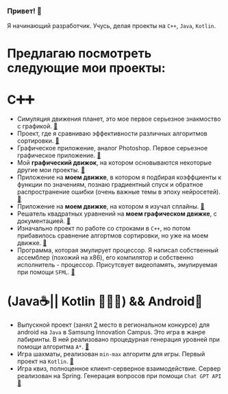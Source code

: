 ### Привет! 👋 
Я начинающий разработчик. Учусь, делая проекты на `C++`, `Java`, `Kotlin`.
# Предлагаю посмотреть следующие мои проекты:
# C➕➕
  - Симуляция движения планет, это мое первое серьезное знакмоство с графикой. [🔗](https://github.com/quqveik1/bagbean)
  - Проект, где я сравниваю эффективности различных алгоритмов сортировки. [🔗](https://github.com/quqveik1/ALGORITHMICPROJECT)
  - Графическое приложение, аналог Photoshop. Первое серьезное графическое приложение. [🔗](https://github.com/quqveik1/GRAPHICAPP)
  - Мой **графический движок**, на котором основываются некоторые другие мои проекты. [🔗](https://github.com/quqveik1/TESTWIN32_GRAPHICAPP)
  - Приложение на **моем движке**, в котором я подбирая коэффциенты к функции по значениям, познаю градиентный спуск и обратное распространение ошибки (очень важные темы в эпоху нейросетей). [🔗](https://github.com/quqveik1/GradientDescent)
  - Приложение на **моем движке**, на котором я изучал сплайны. [🔗](https://github.com/quqveik1/Splines)
  - Решатель квадратных уравнений на **моем графическом движке**, с документацией. [🔗](https://github.com/quqveik1/QuadraticCalc)
  - Изначально проект по работе со строками в `C++`, но потом прибавилось сравнение алгортмов сортировки, но уже на моем движке. [🔗](https://github.com/quqveik1/StringSort)
  - Программа, которая эмулирует процессор. Я написал собственный ассемблер (похожий на x86), его компилятор и собственно исполнитель - процессор. Присутсвует видеопамять, эмулируемая при помощи `SFML`. [🔗](https://github.com/quqveik1/MyVirtualMachine)

# (Java☕|| Kotlin 👩🏻‍💻) && Android📱
- Выпускной проект (занял [2](https://drive.google.com/file/d/1eez5THT2BT6T6tTuzamW4sCRwRmVm0Jg/view?usp=sharing) место в региональном конкурсе) для android на `Java` в Samsung Innovation Campus. Это игра в жанре лабиринты. В ней реализовано процедурная генерация уровней при помощи алгоритма `A*`. [🔗](https://github.com/quqveik1/Labyrinth)
- Игра шахматы, реализован `min-max` алгоритм для игры. Первый проект на `Kotlin`. [🔗](https://github.com/quqveik1/ChessGPT)
- Игра квиз, полноценное клиент-серверное взаимодействие. Сервер реализован на Spring. Генерация вопросов при помощи `Chat GPT API` [🔗](https://github.com/quqveik1/QuizApp)
